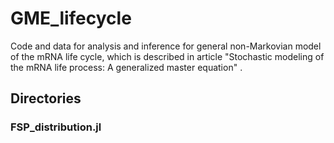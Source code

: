 # GME_lifecycle
Code and data for analysis and inference for  general non-Markovian model of the mRNA life cycle, which is described 
in article "Stochastic modeling of the mRNA life process: A generalized master equation" .

## Directories
### FSP_distribution.jl
